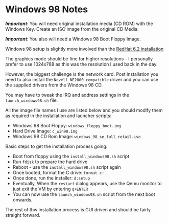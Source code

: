 # Windows 98 Notes

_**Important**_: You will need original installation media (CD ROM) with the Windows Key. Create an ISO image from the original CD Media.

_**Important**_: You also will need a Windows 98 Boot Floppy Image.

Windows 98 setup is slightly more involved than the [RedHat 6.2 installation](redhat_62_notes.md)

The graphics mode should be fine for higher resolutions - I personally prefer to use 1024x768 as this was the resolution I used back in the day.

However, the biggest challenge is the network card. Post installation you need to also install the `Novell NE2000 compatible` driver and you can use the supplied drivers from the Windows 98 CD.

You may have to tweak the IRQ and address settings in the `launch_windows98.sh` file.

All the image file names I use are listed below and you should modify them as required in the installation and launcher scripts:

* Windows 98 Boot Floppy: `windows_floppy_boot.img`
* Hard Drive Image: `c_win98.img`
* Windows 98 CD Rom Image: `windows_98_se_full_retail.iso`

Basic steps to get the installation process going:

* Boot from floppy using the `install_windows98.sh` script
* Run `fdisk` to prepare the hard drive
* Reboot - use the `install_windows98.sh` script again
* Once booted, format the C drive: `format c:`
* Once done, run the installer: `d:setup`
* Eventually, When the `restart` dialog appears, use the Qemu monitor to just exit the VM by entering `q+ENTER`
* You can now use the `launch_windows98.sh` script from the next boot onwards.

The rest of thw installation process is GUI driven and should be fairly straight forward.
